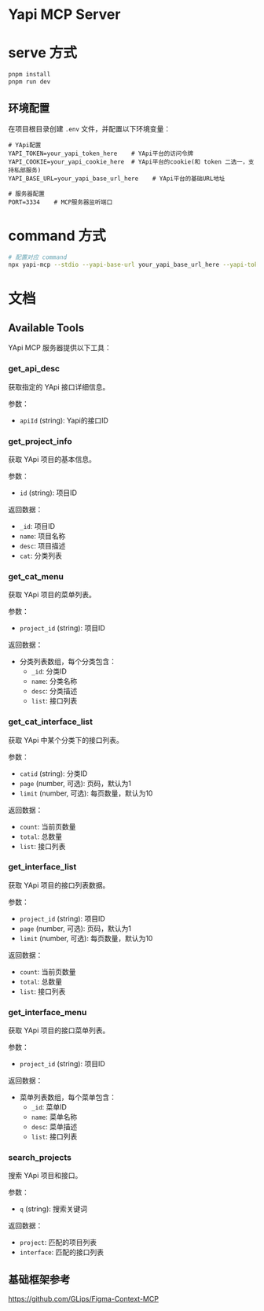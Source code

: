# Yapi MCP Server

# serve 方式

```bash
pnpm install
pnpm run dev
```

## 环境配置

在项目根目录创建 `.env` 文件，并配置以下环境变量：

```env
# YApi配置
YAPI_TOKEN=your_yapi_token_here    # YApi平台的访问令牌
YAPI_COOKIE=your_yapi_cookie_here  # YApi平台的cookie(和 token 二选一，支持私部服务)
YAPI_BASE_URL=your_yapi_base_url_here    # YApi平台的基础URL地址

# 服务器配置
PORT=3334    # MCP服务器监听端口
```

# command 方式

```bash
# 配置对应 command
npx yapi-mcp --stdio --yapi-base-url your_yapi_base_url_here --yapi-token your_yapi_token_here
```

# 文档

## Available Tools

YApi MCP 服务器提供以下工具：

### get_api_desc

获取指定的 YApi 接口详细信息。

参数：

- `apiId` (string): Yapi的接口ID

### get_project_info

获取 YApi 项目的基本信息。

参数：

- `id` (string): 项目ID

返回数据：

- `_id`: 项目ID
- `name`: 项目名称
- `desc`: 项目描述
- `cat`: 分类列表

### get_cat_menu

获取 YApi 项目的菜单列表。

参数：

- `project_id` (string): 项目ID

返回数据：

- 分类列表数组，每个分类包含：
  - `_id`: 分类ID
  - `name`: 分类名称
  - `desc`: 分类描述
  - `list`: 接口列表

### get_cat_interface_list

获取 YApi 中某个分类下的接口列表。

参数：

- `catid` (string): 分类ID
- `page` (number, 可选): 页码，默认为1
- `limit` (number, 可选): 每页数量，默认为10

返回数据：

- `count`: 当前页数量
- `total`: 总数量
- `list`: 接口列表

### get_interface_list

获取 YApi 项目的接口列表数据。

参数：

- `project_id` (string): 项目ID
- `page` (number, 可选): 页码，默认为1
- `limit` (number, 可选): 每页数量，默认为10

返回数据：

- `count`: 当前页数量
- `total`: 总数量
- `list`: 接口列表

### get_interface_menu

获取 YApi 项目的接口菜单列表。

参数：

- `project_id` (string): 项目ID

返回数据：

- 菜单列表数组，每个菜单包含：
  - `_id`: 菜单ID
  - `name`: 菜单名称
  - `desc`: 菜单描述
  - `list`: 接口列表

### search_projects

搜索 YApi 项目和接口。

参数：

- `q` (string): 搜索关键词

返回数据：

- `project`: 匹配的项目列表
- `interface`: 匹配的接口列表

## 基础框架参考

https://github.com/GLips/Figma-Context-MCP
